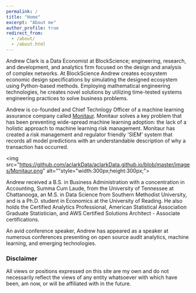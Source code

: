 ```yaml
---
permalink: /
title: "Home"
excerpt: "About me"
author_profile: true
redirect_from:
  - /about/
  - /about.html
---
```


Andrew Clark is a Data Economist at BlockScience; engineering, research, and development, and analytics firm focused on the design and analysis of complex networks. At BlockScience Andrew creates ecosystem economic design specifications by simulating the designed ecosystem using Python-based methods. Employing mathematical engineering technologies, he creates novel solutions by utilizing time-tested systems engineering practices to solve business problems.

Andrew is co-founded and Chief Technlogy Officer of a machine learning assurance company called
<a href="https://www.monitaur.ai/">Monitaur</a>. Monitaur solves a key problem that has been preventing wide-spread machine learning adoption: the lack of a holistic approach to machine learning risk management. Monitaur has created a risk management and regulator friendly 'SIEM' system that records all model predictions with an understandable description of why a transaction has occurred.

<img src="https://github.com/aclarkData/aclarkData.github.io/blob/master/images/Monitaur.png" alt=""style="width:300px;height:300px;">

Andrew received a B.S. in Business Administration with a concentration in Accounting, Summa Cum Laude, from the University of Tennessee at Chattanooga, an M.S. in Data Science from Southern Methodist University, and is a Ph.D. student in Economics at the University of Reading. He also holds the Certified Analytics Professional, American Statistical Association Graduate Statistician, and AWS Certified Solutions Architect - Associate certifications. 

An avid conference speaker, Andrew has appeared as a speaker at numerous conferences presenting on open source audit analytics, machine learning, and emerging technologies.


### Disclaimer
All views or positions expressed on this site are my own and do not necessarily reflect the views of any entity whatsoever with which have been, am now, or will be affiliated with in the future.
